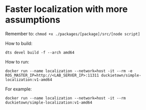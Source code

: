 # Faster localization with more assumptions

Remember to: `chmod +x ./packages/[package]/src/[node script]`


How to build:
```
dts devel build -f --arch amd64
```

How to run:
```
docker run --name localization --network=host -it --rm -e ROS_MASTER_IP=http://<LAB_SERVER_IP>:11311 duckietown/simple-localization:v1-amd64
```

For example:
```
docker run --name localization --network=host -it --rm duckietown/simple-localization:v1-amd64
```